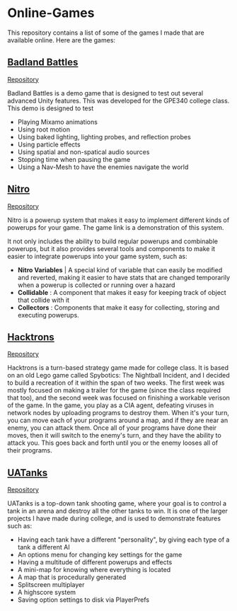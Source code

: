 # Online-Games

This repository contains a list of some of the games I made that are available online. Here are the games:

## [Badland Battles](https://nickc01.github.io/Online-Games/Badland%20Battles/)

[Repository](https://github.com/nickc01/Badland-Battles)

Badland Battles is a demo game that is designed to test out several advanced Unity features. This was developed for the GPE340 college class. This demo is designed to test

* Playing Mixamo animations
* Using root motion
* Using baked lighting, lighting probes, and reflection probes
* Using particle effects
* Using spatial and non-spatical audio sources
* Stopping time when pausing the game
* Using a Nav-Mesh to have the enemies navigate the world

## [Nitro](https://nickc01.github.io/Online-Games/Nitro/)

[Repository](https://github.com/nickc01/Nitro)

Nitro is a powerup system that makes it easy to implement different kinds of powerups for your game. The game link is a demonstration of this system.

It not only includes the ability to build regular powerups and combinable powerups, but it also provides several tools and components to make it easier to integrate powerups into your game system, such as:

- **Nitro Variables** | A special kind of variable that can easily be modified and reverted, making it easier to have stats that are changed temporarily when a powerup is collected or running over a hazard
- **Collidable** : A component that makes it easy for keeping track of object that collide with it
- **Collectors** : Components that make it easy for collecting, storing and executing powerups.

## [Hacktrons](https://nickc01.github.io/Online-Games/Hacktrons/)

[Repository](https://github.com/nickc01/Hacktrons)

Hacktrons is a turn-based strategy game made for college class. It is based on an old Lego game called Spybotics: The Nightball Incident, and I decided to build a recreation of it within the span of two weeks. The first week was mostly focused on making a trailer for the game (since the class required that too), and the second week was focused on finishing a workable verison of the game. In the game, you play as a CIA agent, defeating viruses in network nodes by uploading programs to destroy them. When it's your turn, you can move each of your programs around a map, and if they are near an enemy, you can attack them. Once all of your programs have done their moves, then it will switch to the enemy's turn, and they have the ability to attack you. This goes back and forth until you or the enemy looses all of their programs.

## [UATanks](https://nickc01.github.io/Online-Games/UATanks/)

[Repository](https://github.com/nickc01/UATanks)

UATanks is a top-down tank shooting game, where your goal is to control a tank in an arena and destroy all the other tanks to win. It is one of the larger projects I have made during college, and is used to demonstrate features such as:
- Having each tank have a different "personality", by giving each type of a tank a different AI
- An options menu for changing key settings for the game
- Having a multitude of different powerups and effects
- A mini-map for knowing where everything is located
- A map that is procedurally generated
- Splitscreen multiplayer
- A highscore system
- Saving option settings to disk via PlayerPrefs
